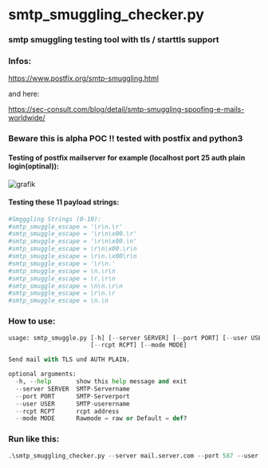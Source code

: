 # smtp_smuggling_checker.py
### smtp smuggling testing tool with tls / starttls support

### Infos:
https://www.postfix.org/smtp-smuggling.html

and here:

https://sec-consult.com/blog/detail/smtp-smuggling-spoofing-e-mails-worldwide/

### Beware this is alpha POC !! tested with postfix and python3

#### Testing of postfix mailserver for example (localhost port 25 auth plain login(optinal)):
![grafik](https://github.com/suuhm/smtp_smuggling_checker.py/assets/11504990/f46c47ed-8cd7-4395-9d2e-12589a505e21)


#### Testing these 11 payload strings:
```bash
#Smgggling Strings (0-10):
#smtp_smuggle_escape = '\r\n.\r'
#smtp_smuggle_escape = '\r\n\x00.\r'
#smtp_smuggle_escape = '\r\n\x00.\n'
#smtp_smuggle_escape = \r\n\x00.\r\n
#smtp_smuggle_escape = \r\n.\x00\r\n
#smtp_smuggle_escape = '\r\n.'
#smtp_smuggle_escape = \n.\r\n
#smtp_smuggle_escape = \r.\r\n
#smtp_smuggle_escape = \n\n.\r\n
#smtp_smuggle_escape = \r\n.\r
#smtp_smuggle_escape = \n.\n
```

### How to use:

```python
usage: smtp_smuggle.py [-h] [--server SERVER] [--port PORT] [--user USER]
                       [--rcpt RCPT] [--mode MODE]

Send mail with TLS und AUTH PLAIN.

optional arguments:
  -h, --help       show this help message and exit
  --server SERVER  SMTP-Servername
  --port PORT      SMTP-Serverport
  --user USER      SMTP-userername
  --rcpt RCPT      rcpt address
  --mode MODE      Rawmode = raw or Default = def?
```

### Run like this:

```python
.\smtp_smuggling_checker.py --server mail.server.com --port 587 --user user@server.com --rcpt vic@server.com --mode def
```

